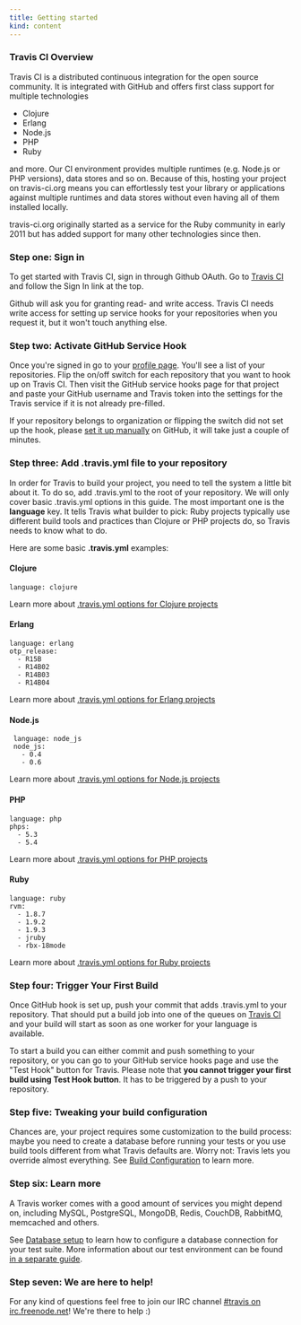 ```yaml
---
title: Getting started
kind: content
---
```


### Travis CI Overview

Travis CI is a distributed continuous integration for the open source community. It is integrated with GitHub and offers first class support for
multiple technologies

 * Clojure
 * Erlang
 * Node.js
 * PHP
 * Ruby

and more. Our CI environment provides multiple runtimes (e.g. Node.js or PHP versions), data stores and so on. Because of this,
hosting your project on travis-ci.org means you can effortlessly test your library or applications against multiple runtimes and
data stores without even having all of them installed locally.

travis-ci.org originally started as a service for the Ruby community in early 2011 but has added support for many other technologies since
then.


### Step one: Sign in

To get started with Travis CI, sign in through Github OAuth. Go to <a href="http://travis-ci.org">Travis CI</a> and follow the Sign In link at the top.

Github will ask you for granting read- and write access. Travis CI needs write access for setting up service hooks for your repositories when you request it,
but it won't touch anything else.

### Step two: Activate GitHub Service Hook

Once you're signed in go to your <a href="http://travis-ci.org/profile">profile page</a>. You'll see a list of your repositories. Flip the on/off switch for each repository that you want to hook up on Travis CI. Then visit the GitHub service hooks page for that project and paste your GitHub username and Travis token into
the settings for the Travis service if it is not already pre-filled.

If your repository belongs to organization or flipping the switch did not set up the hook, please <a href="/docs/user/how-to-setup-and-trigger-the-hook-manually/">set it up manually</a> on GitHub, it will take just a couple of minutes.


###  Step three: Add .travis.yml file to your repository

In order for Travis to build your project, you need to tell the system a little bit about it. To do so, add .travis.yml to the root of your repository.
We will only cover basic .travis.yml options in this guide. The most important one is the **language** key. It tells Travis what builder to pick: Ruby projects
typically use different build tools and practices than Clojure or PHP projects do, so Travis needs to know what to do.

Here are some basic **.travis.yml** examples:

#### Clojure

    language: clojure

Learn more about <a href="/docs/user/languages/clojure/">.travis.yml options for Clojure projects</a>

#### Erlang

    language: erlang
    otp_release:
      - R15B
      - R14B02
      - R14B03
      - R14B04

Learn more about <a href="/docs/user/languages/erlang/">.travis.yml options for Erlang projects</a>

#### Node.js

     language: node_js
     node_js:
       - 0.4
       - 0.6

Learn more about <a href="/docs/user/languages/javascript-with-nodejs/">.travis.yml options for Node.js projects</a>

#### PHP

    language: php
    phps:
      - 5.3
      - 5.4

Learn more about <a href="/docs/user/languages/php/">.travis.yml options for PHP projects</a>

#### Ruby

    language: ruby
    rvm:
      - 1.8.7
      - 1.9.2
      - 1.9.3
      - jruby
      - rbx-18mode

Learn more about <a href="/docs/user/languages/ruby/">.travis.yml options for Ruby projects</a>


### Step four: Trigger Your First Build

Once GitHub hook is set up, push your commit that adds .travis.yml to your repository.
That should put a build job into one of the queues on <a href="http://travis-ci.org">Travis CI</a> and your build will start as soon as one worker for your
language is available.

To start a build you can either commit and push something to your repository, or you can go to your GitHub service hooks page and use the "Test Hook" button for Travis.
Please note that **you cannot trigger your first build using Test Hook button**. It has to be triggered by a push to your repository.


### Step five: Tweaking your build configuration

Chances are, your project requires some customization to the build process: maybe you need to create a database before running your tests or you use build tools
different from what Travis defaults are. Worry not: Travis lets you override almost everything.
See <a href="/docs/user/build-configuration/">Build Configuration</a> to learn more.


### Step six: Learn more

A Travis worker comes with a good amount of services you might depend on, including MySQL, PostgreSQL, MongoDB, Redis, CouchDB, RabbitMQ, memcached and others.

See <a href="/docs/user/database-setup/">Database setup</a> to learn how to configure a database connection for your test suite. More information
about our test environment can be found <a href="/docs/user/ci-environment/">in a separate guide</a>.


### Step seven: We are here to help!

For any kind of questions feel free to join our IRC channel <a href="irc://irc.freenode.net#travis">#travis on irc.freenode.net</a>!
We're there to help :)

